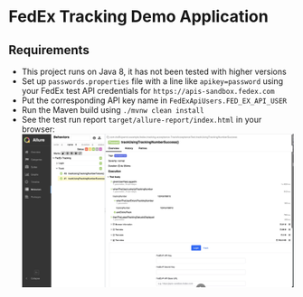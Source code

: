 # FedEx Tracking Demo Application
## Requirements
- This project runs on Java 8, it has not been tested with higher versions
- Set up `passwords.properties` file with a line like `apikey=password` using your FedEx test API credentials for `https://apis-sandbox.fedex.com`
- Put the corresponding API key name in `FedExApiUsers.FED_EX_API_USER`
- Run the Maven build using `./mvnw clean install`
- See the test run report `target/allure-report/index.html` in your browser:
  ![Sample Test Report](sample-report.png)